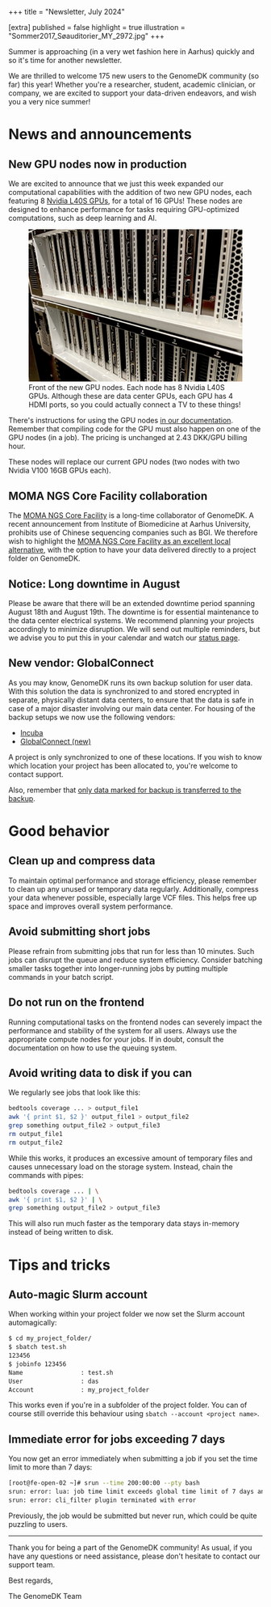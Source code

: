 +++
title = "Newsletter, July 2024"

[extra]
published = false
highlight = true
illustration = "Sommer2017_Søauditorier_MY_2972.jpg"
+++

Summer is approaching (in a very wet fashion here in Aarhus) quickly and so it's time for another newsletter.

We are thrilled to welcome 175 new users to the GenomeDK community (so far) this year! Whether you're a researcher, student, academic clinician, or company, we are excited to support your data-driven endeavors, and wish you a very nice summer!

<!-- more -->

# News and announcements

## New GPU nodes now in production

We are excited to announce that we just this week expanded our computational capabilities with the addition of two new GPU nodes, each featuring 8 [Nvidia L40S GPUs](https://www.nvidia.com/en-us/data-center/l40s/), for a total of 16 GPUs! These nodes are designed to enhance performance for tasks requiring GPU-optimized computations, such as deep learning and AI.

<figure>
<img src="GenomeDK_GPU_2024.jpeg" alt="Front of the new GPU nodes. Each node has 8 Nvidia L40S GPUs. Although these are data center GPUs, each GPU has 4 HDMI ports, so you could actually connect a TV to these things!" />
<figcaption>Front of the new GPU nodes. Each node has 8 Nvidia L40S GPUs. Although these are data center GPUs, each GPU has 4 HDMI ports, so you could actually connect a TV to these things!</figcaption>
</figure>

There's instructions for using the GPU nodes [in our documentation](@/docs/interacting-with-the-queue.md#gpu_nodes). Remember that compiling code for the GPU must also happen on one of the GPU nodes (in a job). The pricing is unchanged at 2.43 DKK/GPU billing hour.

These nodes will replace our current GPU nodes (two nodes with two Nvidia V100 16GB GPUs each).

## MOMA NGS Core Facility collaboration

The [MOMA NGS Core Facility](https://www.moma.dk/services/ngs-core-center) is a long-time collaborator of GenomeDK. A recent announcement from Institute of Biomedicine at Aarhus University, prohibits use of Chinese sequencing companies such as BGI. We therefore wish to highlight the [MOMA NGS Core Facility as an excellent local alternative](@/news/2024-06-25-moma-ngs-core-facility.md), with the option to have your data delivered directly to a project folder on GenomeDK.

## Notice: Long downtime in August

Please be aware that there will be an extended downtime period spanning August 18th and August 19th. The downtime is for essential maintenance to the data center electrical systems. We recommend planning your projects accordingly to minimize disruption. We will send out multiple reminders, but we advise you to put this in your calendar and watch our [status page](https://console.genome.au.dk/status/).

## New vendor: GlobalConnect

As you may know, GenomeDK runs its own backup solution for user data. With this solution the data is synchronized to and stored encrypted in separate, physically distant data centers, to ensure that the data is safe in case of a major disaster involving our main data center. For housing of the backup setups we now use the following vendors:

* [Incuba](https://incuba.dk/)
* [GlobalConnect (new)](https://globalconnect.dk/)

A project is only synchronized to one of these locations. If you wish to know which location your project has been allocated to, you're welcome to contact support.

Also, remember that [only data marked for backup is transferred to the backup](@/docs/working-with-data.md#backup).

# Good behavior

## Clean up and compress data

To maintain optimal performance and storage efficiency, please remember to clean up any unused or temporary data regularly. Additionally, compress your data whenever possible, especially large VCF files. This helps free up space and improves overall system performance.

## Avoid submitting short jobs

Please refrain from submitting jobs that run for less than 10 minutes. Such jobs can disrupt the queue and reduce system efficiency. Consider batching smaller tasks together into longer-running jobs by putting multiple commands in your batch script.

## Do not run on the frontend

Running computational tasks on the frontend nodes can severely impact the performance and stability of the system for all users. Always use the appropriate compute nodes for your jobs. If in doubt, consult the documentation on how to use the queuing system.

## Avoid writing data to disk if you can

We regularly see jobs that look like this:

```bash
bedtools coverage ... > output_file1
awk '{ print $1, $2 }' output_file1 > output_file2
grep something output_file2 > output_file3
rm output_file1
rm output_file2
```

While this works, it produces an excessive amount of temporary files and causes unnecessary load on the storage system. Instead, chain the commands with pipes:

```bash
bedtools coverage ... | \
awk '{ print $1, $2 }' | \
grep something output_file2 > output_file3
```

This will also run much faster as the temporary data stays in-memory instead of being written to disk.

# Tips and tricks

## Auto-magic Slurm account

When working within your project folder we now set the Slurm account automagically:

```bash
$ cd my_project_folder/
$ sbatch test.sh
123456
$ jobinfo 123456
Name                : test.sh
User                : das
Account             : my_project_folder
```

This works even if you're in a subfolder of the project folder. You can of course still override this behaviour using `sbatch --account <project name>`.

## Immediate error for jobs exceeding 7 days

You now get an error immediately when submitting a job if you set the time limit to more than 7 days:

```bash
[root@fe-open-02 ~]# srun --time 200:00:00 --pty bash
srun: error: lua: job time limit exceeds global time limit of 7 days and has been rejected
srun: error: cli_filter plugin terminated with error
```

Previously, the job would be submitted but never run, which could be quite puzzling to users.

---

Thank you for being a part of the GenomeDK community! As usual, if you have any questions or need assistance, please don't hesitate to contact our support team.

Best regards,

The GenomeDK Team

